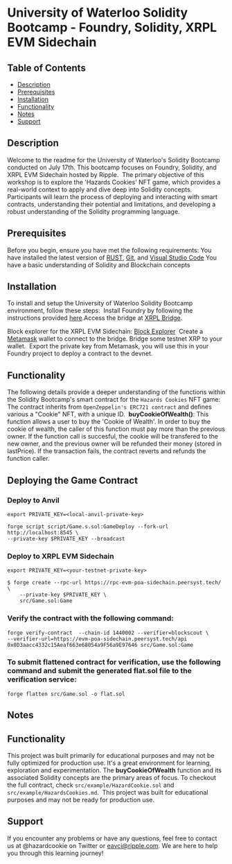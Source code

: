 # University of Waterloo Solidity Bootcamp - Foundry, Solidity, XRPL EVM Sidechain
## Table of Contents
- [Description](#Description)
- [Prerequisites](#Prerequisites)
- [Installation](#Installation)
- [Functionality](#Functionality)
- [Notes](#Notes)
- [Support](#Support)
​
## Description
Welcome to the readme for the University of Waterloo's Solidity Bootcamp conducted on July 17th. This bootcamp focuses on Foundry, Solidity, and XRPL EVM Sidechain hosted by Ripple.
​
The primary objective of this workshop is to explore the 'Hazards Cookies' NFT game, which provides a real-world context to apply and dive deep into Solidity concepts. Participants will learn the process of deploying and interacting with smart contracts, understanding their potential and limitations, and developing a robust understanding of the Solidity programming language.
​
## Prerequisites
Before you begin, ensure you have met the following requirements:
​
You have installed the latest version of [RUST](https://www.rust-lang.org/tools/install), [Git](https://git-scm.com/book/en/v2/Getting-Started-Installing-Git), and [Visual Studio Code](https://code.visualstudio.com/download)
You have a basic understanding of Solidity and Blockchain concepts
​
## Installation
To install and setup the University of Waterloo Solidity Bootcamp environment, follow these steps:
​
Install Foundry by following the instructions provided [here](https://foundry.readthedocs.io/en/latest/getting-started.html#install).
​
Access the bridge at [XRPL Bridge](https://bridge.devnet.xrpl.org/).

Block explorer for the XRPL EVM Sidechain: [Block Explorer](https://evm-sidechain.xrpl.org/)
​
Create a [Metamask](https://metamask.io/download.html) wallet to connect to the bridge. Bridge some testnet XRP to your wallet.
​
Export the private key from Metamask, you will use this in your Foundry project to deploy a contract to the devnet.

## Functionality
The following details provide a deeper understanding of the functions within the Solidity Bootcamp's smart contract for the `Hazards Cookies` NFT game:
​
The contract inherits from `OpenZeppelin's ERC721 contract` and defines various a "Cookie" NFT, with a unique ID. 
​
**buyCookieOfWealth()**: This function allows a user to buy the 'Cookie of Wealth'. In order to buy the cookie of wealth, the caller of this function must pay more than the previous owner. If the function call is succesful, the cookie will be transfered to the new owner, and the previous owner will be refunded their money (stored in lastPrice). If the transaction fails, the contract reverts and refunds the function caller.

## Deploying the Game Contract
### Deploy to Anvil
```
export PRIVATE_KEY=<local-anvil-private-key>
```
```
forge script script/Game.s.sol:GameDeploy --fork-url http://localhost:8545 \
--private-key $PRIVATE_KEY --broadcast
```

### Deploy to XRPL EVM Sidechain
```
export PRIVATE_KEY=<your-testnet-private-key>
```
```
$ forge create --rpc-url https://rpc-evm-poa-sidechain.peersyst.tech/ \
    --private-key $PRIVATE_KEY \
    src/Game.sol:Game
```

### Verify the contract with the following command:
```
forge verify-contract  --chain-id 1440002 --verifier=blockscout \
--verifier-url=https://evm-poa-sidechain.peersyst.tech/api 0x0D3aacc4332c15Aeaf663e68054a9F56a9E97646 src/Game.sol:Game
```

### To submit flattened contract for verification, use the following command and submit the generated flat.sol file to the verification service:
```
forge flatten src/Game.sol -o flat.sol
```

## Notes
## Functionality
This project was built primarily for educational purposes and may not be fully optimized for production use. It's a great environment for learning, exploration and experimentation. The **buyCookieOfWealth** function and its associated Solidity concepts are the primary areas of focus. To checkout the full contract, check `src/example/HazardCookie.sol` and `src/example/HazardsCookies.md`.
​
This project was built for educational purposes and may not be ready for production use.
​
## Support
If you encounter any problems or have any questions, feel free to contact us at @hazardcookie on Twitter or eavci@ripple.com. We are here to help you through this learning journey!